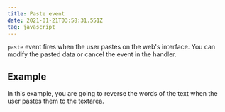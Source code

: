 ```yaml
---
title: Paste event
date: 2021-01-21T03:58:31.551Z
tag: javascript
---
```

`paste` event fires when the user pastes on the web's interface. You can modify the pasted data or cancel the event in the handler. 

## Example

In this example, you are going to reverse the words of the text when the user pastes them to the textarea.